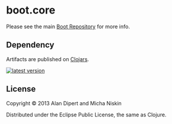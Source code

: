 # boot.core

Please see the main [Boot Repository][1] for more info.

## Dependency

Artifacts are published on [Clojars][6]. 

[![latest version][7]][6]

## License

Copyright © 2013 Alan Dipert and Micha Niskin

Distributed under the Eclipse Public License, the same as Clojure.

[1]: https://github.com/tailrecursion/boot
[2]: https://github.com/tailrecursion/boot.task
[3]: https://github.com/technomancy/leiningen/blob/master/doc/PROFILES.md
[4]: https://github.com/technomancy/leiningen
[5]: https://github.com/tailrecursion/boot/blob/master/boot.edn
[6]: https://clojars.org/tailrecursion/boot.core
[7]: https://clojars.org/tailrecursion/boot.core/latest-version.svg?bustcache=2

